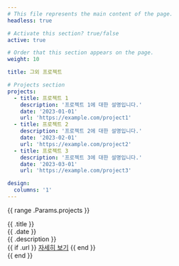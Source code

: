 ```yaml
---
# This file represents the main content of the page.
headless: true

# Activate this section? true/false
active: true

# Order that this section appears on the page.
weight: 10

title: 그외 프로젝트

# Projects section
projects:
  - title: 프로젝트 1
    description: '프로젝트 1에 대한 설명입니다.'
    date: '2023-01-01'
    url: 'https://example.com/project1'
  - title: 프로젝트 2
    description: '프로젝트 2에 대한 설명입니다.'
    date: '2023-02-01'
    url: 'https://example.com/project2'
  - title: 프로젝트 3
    description: '프로젝트 3에 대한 설명입니다.'
    date: '2023-03-01'
    url: 'https://example.com/project3'

design:
  columns: '1'
---
```


{{ range .Params.projects }}
<div class="achievement-card">
  <div class="achievement-title">{{ .title }}</div>
  <div class="achievement-date">{{ .date }}</div>
  <div class="achievement-description">{{ .description }}</div>
  {{ if .url }}
    <a href="{{ .url }}" class="achievement-button">자세히 보기</a>
  {{ end }}
</div>
{{ end }}
